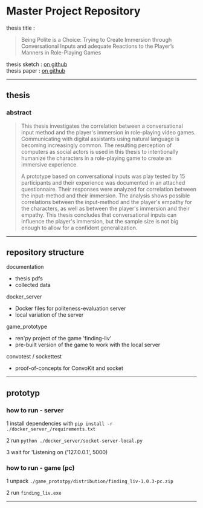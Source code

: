 # Master Project Repository

thesis title :
> Being Polite is a Choice: Trying to Create Immersion through Conversational Inputs and adequate Reactions to the Player’s Manners in Role-Playing Games

thesis sketch : [on github](documentation/files/Schmele_Tristan-Master_Projektskizze-v2.pdf)\
thesis paper : [on github](documentation/files/Schmele_Tristan_Masters_Thesis_2025-03-10.pdf)

---

## thesis

### abstract

> This thesis investigates the correlation between a conversational input method and the player's immersion in role-playing video games. Communicating with digital assistants using natural language is becoming increasingly common. The resulting perception of computers as social actors is used in this thesis to intentionally humanize the characters in a role-playing game to create an immersive experience.
>
>A prototype based on conversational inputs was play tested by 15 participants and their experience was documented in an attached questionnaire. Their responses were analyzed for correlation between the input-method and their immersion. The analysis shows possible correlations between the input-method and the player's empathy for the characters, as well as between the player's immersion and their empathy. This thesis concludes that conversational inputs can influence the player's immersion, but the sample size is not big enough to allow for a confident generalization.

---

## repository structure

documentation

- thesis pdfs
- collected data

docker_server

- Docker files for politeness-evaluation server
- local variation of the server

game_prototype

- ren'py project of the game 'finding-liv'
- pre-built version of the game to work with the local server

convotest / sockettest

- proof-of-concepts for ConvoKit and socket

---

## prototyp

### how to run - server

1 install dependencies with ``pip install -r ./docker_server_/requirements.txt``

2 run ``python ./docker_server/socket-server-local.py``

3 wait for 'Listening on ('127.0.0.1', 5000)

### how to run - game (pc)

1 unpack ``./game_prototpy/distribution/finding_liv-1.0.3-pc.zip``

2 run ``finding_liv.exe``

---
